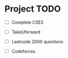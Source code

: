 # Project TODO

- [ ] Complete CSES
- [ ] TakeUforward
- [ ] Leetcode 2000 questions
- [ ] Codeforces

